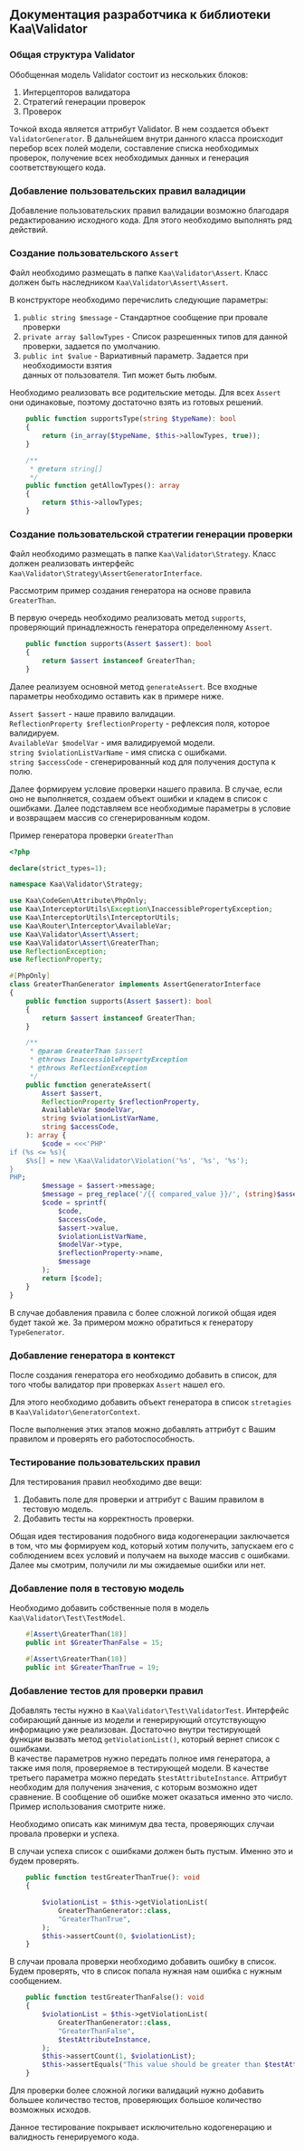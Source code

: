 ## Документация разработчика к библиотеки Kaa\Validator

### Общая структура Validator

Обобщенная модель Validator состоит из нескольких блоков:
1. Интерцепторов валидатора
2. Стратегий генерации проверок
3. Проверок

Точкой входа является аттрибут Validator. В нем создается объект `ValidatorGenerator`. 
В дальнейшем внутри данного класса происходит перебор всех полей модели, составление списка
необходимых проверок, получение всех необходимых данных и генерация соответствующего кода.

### Добавление пользовательских правил валадиции

Добавление пользовательских правил валидации возможно благодаря редактированию исходного кода. 
Для этого необходимо выполнять ряд действий.

### Создание пользовательского `Assert`

Файл необходимо размещать в папке `Kaa\Validator\Assert`. Класс должен быть наследником 
`Kaa\Validator\Assert\Assert`.   

В конструкторе необходимо перечислить следующие параметры:
1. `public string $message` - Стандартное сообщение при провале проверки
2. `private array $allowTypes` - Список разрешенных типов для данной проверки, задается
по умолчанию.
3. `public int $value` - Вариативный параметр. Задается при необходимости взятия  
данных от пользователя. Тип может быть любым.

Необходимо реализовать все родительские методы. Для всех `Assert` они одинаковые,
поэтому достаточно взять из готовых решений.

```php
    public function supportsType(string $typeName): bool
    {
        return (in_array($typeName, $this->allowTypes, true));
    }
```

```php
    /**
     * @return string[]
     */
    public function getAllowTypes(): array
    {
        return $this->allowTypes;
    }
```

### Создание пользовательской стратегии генерации проверки

Файл необходимо размещать в папке `Kaa\Validator\Strategy`. Класс должен реализовать
интерфейс `Kaa\Validator\Strategy\AssertGeneratorInterface`.

Рассмотрим пример создания генератора на основе правила `GreaterThan`. 

В первую очередь необходимо реализовать метод `supports`, проверяющий принадлежность
генератора определенному `Assert`.

```php
    public function supports(Assert $assert): bool
    {
        return $assert instanceof GreaterThan;
    }
```

Далее реализуем основной метод `generateAssert`. Все входные параметры необходимо оставить
как в примере ниже.

`Assert $assert` - наше правило валидации.  
`ReflectionProperty $reflectionProperty` - рефлексия поля, которое валидируем.  
`AvailableVar $modelVar` - имя валидируемой модели.  
`string $violationListVarName` - имя списка с ошибками.  
`string $accessCode` - сгенерированный код для получения доступа к полю.

Далее формируем условие проверки нашего правила. В случае, если оно не выполняется, 
создаем объект ошибки и кладем в список с ошибками. Далее подставляем все необходимые 
параметры в условие и возвращаем массив со сгенерированным кодом.

Пример генератора проверки `GreaterThan`
```php
<?php

declare(strict_types=1);

namespace Kaa\Validator\Strategy;

use Kaa\CodeGen\Attribute\PhpOnly;
use Kaa\InterceptorUtils\Exception\InaccessiblePropertyException;
use Kaa\InterceptorUtils\InterceptorUtils;
use Kaa\Router\Interceptor\AvailableVar;
use Kaa\Validator\Assert\Assert;
use Kaa\Validator\Assert\GreaterThan;
use ReflectionException;
use ReflectionProperty;

#[PhpOnly]
class GreaterThanGenerator implements AssertGeneratorInterface
{
    public function supports(Assert $assert): bool
    {
        return $assert instanceof GreaterThan;
    }

    /**
     * @param GreaterThan $assert
     * @throws InaccessiblePropertyException
     * @throws ReflectionException
     */
    public function generateAssert(
        Assert $assert,
        ReflectionProperty $reflectionProperty,
        AvailableVar $modelVar,
        string $violationListVarName,
        string $accessCode,
    ): array {
        $code = <<<'PHP'
if (%s <= %s){
    $%s[] = new \Kaa\Validator\Violation('%s', '%s', '%s');
}
PHP;
        $message = $assert->message;
        $message = preg_replace('/{{ compared_value }}/', (string)$assert->value, $message);
        $code = sprintf(
            $code,
            $accessCode,
            $assert->value,
            $violationListVarName,
            $modelVar->type,
            $reflectionProperty->name,
            $message
        );
        return [$code];
    }
}
```

В случае добавления правила с более сложной логикой общая идея будет такой же. За примером
можно обратиться к генератору `TypeGenerator`.

### Добавление генератора в контекст

После создания генератора его необходимо добавить в список, для того чтобы валидатор
при проверках `Assert` нашел его.  

Для этого необходимо добавить объект генератора в список `stretagies` в 
`Kaa\Validator\GeneratorContext`. 

После выполнения этих этапов можно добавлять аттрибут с Вашим правилом и проверять
его работоспособность. 

### Тестирование пользовательских правил

Для тестирования правил необходимо две вещи:
1. Добавить поле для проверки и аттрибут с Вашим правилом в тестовую модель.
2. Добавить тесты на корректность проверки.

Общая идея тестирования подобного вида кодогенерации заключается в том, что мы 
формируем код, который хотим получить, запускаем его с соблюдением всех условий и 
получаем на выходе массив с ошибками. Далее мы смотрим, получили ли мы ожидаемые ошибки
или нет. 

### Добавление поля в тестовую модель

Необходимо добавить собственные поля в модель `Kaa\Validator\Test\TestModel`. 

```php
    #[Assert\GreaterThan(18)]
    public int $GreaterThanFalse = 15;

    #[Assert\GreaterThan(18)]
    public int $GreaterThanTrue = 19;
```

### Добавление тестов для проверки правил

Добавлять тесты нужно в `Kaa\Validator\Test\ValidatorTest`. Интерфейс собирающий данные
из модели и генерирующий отсутствующую информацию уже реализован. Достаточно 
внутри тестирующей функции вызвать метод `getViolationList()`, который вернет список с ошибками.  
В качестве параметров нужно передать полное имя генератора, а также имя поля, проверяемое 
в тестирующей модели. 
В качестве третьего параметра можно передать `$testAttributeInstance`. Аттрибут необходим
для получения значения, с которым возможно идет сравнение. В сообщение об ошибке
может оказаться именно это число. Пример использования смотрите ниже.

Необходимо описать как минимум два теста, проверяющих случаи провала проверки и успеха.  

В случаи успеха список с ошибками должен быть пустым. Именно это и будем проверять.

```php
    public function testGreaterThanTrue(): void
    {

        $violationList = $this->getViolationList(
            GreaterThanGenerator::class,
            "GreaterThanTrue",
        );
        $this->assertCount(0, $violationList);
    }
```

В случаи провала проверки необходимо добавить ошибку в список. Будем проверять, что в
список попала нужная нам ошибка с нужным сообщением. 

```php
    public function testGreaterThanFalse(): void
    {
        $violationList = $this->getViolationList(
            GreaterThanGenerator::class,
            "GreaterThanFalse",
            $testAttributeInstance,
        );
        $this->assertCount(1, $violationList);
        $this->assertEquals("This value should be greater than $testAttributeInstance->value.", $violationList[0]->getMessage());
    }
```

Для проверки более сложной логики валидаций нужно добавить большее количество тестов, 
проверяющих большое количество возможных исходов. 

Данное тестирование покрывает исключительно кодогенерацию и валидность генерируемого кода.





